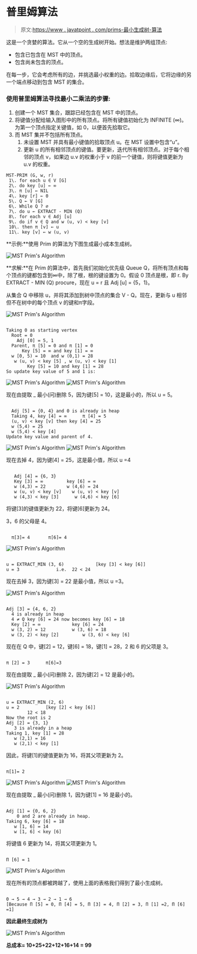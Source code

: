 # 普里姆算法

> 原文:[https://www . javatpoint . com/prims-最小生成树-算法](https://www.javatpoint.com/prims-minimum-spanning-tree-algorithm)

这是一个贪婪的算法。它从一个空的生成树开始。想法是维护两组顶点:

*   包含已包含在 MST 中的顶点。
*   包含尚未包含的顶点。

在每一步，它会考虑所有的边，并挑选最小权重的边。拾取边缘后，它将边缘的另一个端点移动到包含 MST 的集合。

### 使用普里姆算法寻找最小二乘法的步骤:

1.  创建一个 MST 集合，跟踪已经包含在 MST 中的顶点。
2.  将键值分配给输入图形中的所有顶点。将所有键值初始化为 INFINITE (∞)。为第一个顶点指定关键值，如 0，以便首先拾取它。
3.  而 MST 集并不包括所有顶点。
    1.  未设置 MST 并具有最小键值的拾取顶点 u。在 MST 设置中包含“u”。
    2.  更新 u 的所有相邻顶点的键值。要更新，迭代所有相邻顶点。对于每个相邻的顶点 v，如果边 u.v 的权重小于 v 的前一个键值，则将键值更新为 u.v 的权重。

```
MST-PRIM (G, w, r)
 1\. for each u ∈ V [G]
 2\. do key [u] ← ∞
 3\. π [u] ← NIL
 4\. key [r] ← 0
 5\. Q ← V [G]
 6\. While Q ? ∅
 7\. do u ← EXTRACT - MIN (Q)
 8\. for each v ∈ Adj [u]
 9\. do if v ∈ Q and w (u, v) < key [v]
 10\. then π [v] ← u
 11\. key [v] ← w (u, v)

```

**示例:**使用 Prim 的算法为下图生成最小成本生成树。

![MST Prim's Algorithm](../Images/95732d08d8bb1ad8bc99b95d5a13dc3b.png)

**求解:**在 Prim 的算法中，首先我们初始化优先级 Queue Q，将所有顶点和每个顶点的键都包含到∞中，除了根，根的键设置为 0。假设 0 顶点是根，即 r. By EXTRACT - MIN (Q) procure，现在 u = r 且 Adj [u] = {5，1}。

从集合 Q 中移除 u，并将其添加到树中顶点的集合 V - Q。现在，更新与 u 相邻但不在树中的每个顶点 v 的键和π字段。

![MST Prim's Algorithm](../Images/6b137c420d245276cb4d6aee62b9d8a2.png)

```

Taking 0 as starting vertex
  Root = 0
    Adj [0] = 5, 1
  Parent, π [5] = 0 and π [1] = 0
      Key [5] = ∞ and key [1] = ∞
  w [0, 5) = 10  and w (0,1) = 28
   w (u, v) < key [5] , w (u, v) < key [1]
        Key [5] = 10 and key [1] = 28
So update key value of 5 and 1 is:

```

![MST Prim's Algorithm](../Images/a6dd467846259b959b10d141717f035a.png)
![MST Prim's Algorithm](../Images/6d0efc8d7ff7a33b29bf0e6ec9428065.png)

现在由提取 _ 最小(问)删除 5，因为键[5] = 10，这是最小的，所以 u = 5。

```

  Adj [5] = {0, 4} and 0 is already in heap
  Taking 4, key [4] = ∞      π [4] = 5
  (u, v) < key [v] then key [4] = 25
  w (5,4) = 25
  w (5,4) < key [4]
Update key value and parent of 4.

```

![MST Prim's Algorithm](../Images/56f520c7dd5bd7873857492596d3f4c4.png)
![MST Prim's Algorithm](../Images/2835a8aec7d18b421672f5fc0898d0d1.png)

现在去掉 4，因为键[4] = 25，这是最小值，所以 u =4

```

   Adj [4] = {6, 3}
   Key [3] = ∞         key [6] = ∞
   w (4,3) = 22        w (4,6) = 24
   w (u, v) < key [v]    w (u, v) < key [v]
   w (4,3) < key [3]      w (4,6) < key [6]

```

将键[3]的键值更新为 22，将键[6]更新为 24。

3，6 的父母是 4。

```

  π[3]= 4       π[6]= 4 

```

![MST Prim's Algorithm](../Images/4c2e7a4892b49c7ed090b2dd53e086da.png)

```

u = EXTRACT_MIN (3, 6)            [key [3] < key [6]]
u = 3              i.e.  22 < 24

```

现在去掉 3，因为键[3] = 22 是最小值，所以 u =3。

![MST Prim's Algorithm](../Images/a44911e95dff54b25bddb0e671bf81e3.png)

```

Adj [3] = {4, 6, 2}
  4 is already in heap
  4 ≠ Q key [6] = 24 now becomes key [6] = 18
  Key [2] = ∞            key [6] = 24
  w (3, 2) = 12          w (3, 6) = 18
  w (3, 2) < key [2]         w (3, 6) < key [6]

```

现在在 Q 中，键[2] = 12，键[6] = 18，键[1] = 28，2 和 6 的父项是 3。

```

π [2] = 3      π[6]=3

```

现在由提取 _ 最小(问)删除 2，因为键[2] = 12 是最小的。

![MST Prim's Algorithm](../Images/5bfbbc2ef8809d8de4e1677a1190c1a1.png)

```

u = EXTRACT_MIN (2, 6)
u = 2          [key [2] < key [6]]
        12 < 18
Now the root is 2 
Adj [2] = {3, 1}
   3 is already in a heap
Taking 1, key [1] = 28
   w (2,1) = 16
   w (2,1) < key [1]

```

因此，将键[1]的键值更新为 16，将其父项更新为 2。

```

π[1]= 2

```

![MST Prim's Algorithm](../Images/9b04e6b025f14a3103ebd922f92cb01d.png)
![MST Prim's Algorithm](../Images/e3f96ca67b34dd99411eb736cbd009a1.png)

现在由提取 _ 最小(问)删除 1，因为键[1] = 16 是最小的。

```

Adj [1] = {0, 6, 2}
    0 and 2 are already in heap.
Taking 6, key [6] = 18
   w [1, 6] = 14
   w [1, 6] < key [6]

```

将键值 6 更新为 14，将其父项更新为 1。

```

Π [6] = 1

```

![MST Prim's Algorithm](../Images/2e90e50a072621133139a82dd0b91d9b.png)

现在所有的顶点都被跨越了，使用上面的表格我们得到了最小生成树。

```

0 → 5 → 4 → 3 → 2 → 1 → 6
[Because Π [5] = 0, Π [4] = 5, Π [3] = 4, Π [2] = 3, Π [1] =2, Π [6] =1]

```

**因此最终生成树为**

![MST Prim's Algorithm](../Images/20a47ee44ecfd430d6f541f457b7ffe0.png)

**总成本= 10+25+22+12+16+14 = 99**